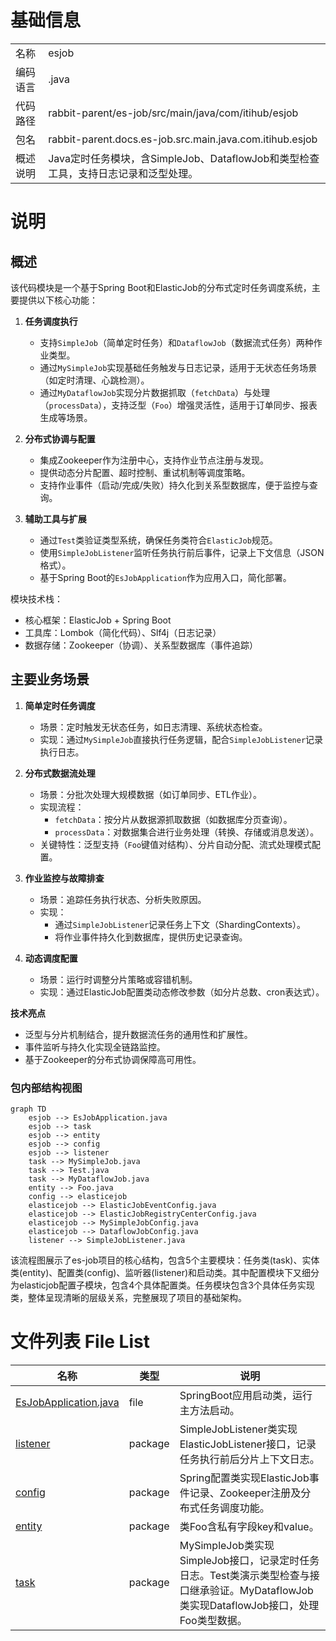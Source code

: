 # 基础信息

|      |      |
|------|------|
| 名称 | esjob |
| 编码语言 | .java |
| 代码路径 | rabbit-parent/es-job/src/main/java/com/itihub/esjob |
| 包名 | rabbit-parent.docs.es-job.src.main.java.com.itihub.esjob |
| 概述说明 | Java定时任务模块，含SimpleJob、DataflowJob和类型检查工具，支持日志记录和泛型处理。 |

# 说明

## 概述  
该代码模块是一个基于Spring Boot和ElasticJob的分布式定时任务调度系统，主要提供以下核心功能：  

1. **任务调度执行**  
   - 支持`SimpleJob`（简单定时任务）和`DataflowJob`（数据流式任务）两种作业类型。  
   - 通过`MySimpleJob`实现基础任务触发与日志记录，适用于无状态任务场景（如定时清理、心跳检测）。  
   - 通过`MyDataflowJob`实现分片数据抓取（`fetchData`）与处理（`processData`），支持泛型（`Foo`）增强灵活性，适用于订单同步、报表生成等场景。  

2. **分布式协调与配置**  
   - 集成Zookeeper作为注册中心，支持作业节点注册与发现。  
   - 提供动态分片配置、超时控制、重试机制等调度策略。  
   - 支持作业事件（启动/完成/失败）持久化到关系型数据库，便于监控与查询。  

3. **辅助工具与扩展**  
   - 通过`Test`类验证类型系统，确保任务类符合`ElasticJob`规范。  
   - 使用`SimpleJobListener`监听任务执行前后事件，记录上下文信息（JSON格式）。  
   - 基于Spring Boot的`EsJobApplication`作为应用入口，简化部署。  

模块技术栈：  
- 核心框架：ElasticJob + Spring Boot  
- 工具库：Lombok（简化代码）、Slf4j（日志记录）  
- 数据存储：Zookeeper（协调）、关系型数据库（事件追踪）  

## 主要业务场景  

1. **简单定时任务调度**  
   - 场景：定时触发无状态任务，如日志清理、系统状态检查。  
   - 实现：通过`MySimpleJob`直接执行任务逻辑，配合`SimpleJobListener`记录执行日志。  

2. **分布式数据流处理**  
   - 场景：分批次处理大规模数据（如订单同步、ETL作业）。  
   - 实现流程：  
     - `fetchData`：按分片从数据源抓取数据（如数据库分页查询）。  
     - `processData`：对数据集合进行业务处理（转换、存储或消息发送）。  
   - 关键特性：泛型支持（`Foo`键值对结构）、分片自动分配、流式处理模式配置。  

3. **作业监控与故障排查**  
   - 场景：追踪任务执行状态、分析失败原因。  
   - 实现：  
     - 通过`SimpleJobListener`记录任务上下文（ShardingContexts）。  
     - 将作业事件持久化到数据库，提供历史记录查询。  

4. **动态调度配置**  
   - 场景：运行时调整分片策略或容错机制。  
   - 实现：通过ElasticJob配置类动态修改参数（如分片总数、cron表达式）。  

**技术亮点**  
- 泛型与分片机制结合，提升数据流任务的通用性和扩展性。  
- 事件监听与持久化实现全链路监控。  
- 基于Zookeeper的分布式协调保障高可用性。


### 包内部结构视图

```mermaid
graph TD
    esjob --> EsJobApplication.java
    esjob --> task
    esjob --> entity
    esjob --> config
    esjob --> listener
    task --> MySimpleJob.java
    task --> Test.java
    task --> MyDataflowJob.java
    entity --> Foo.java
    config --> elasticejob
    elasticejob --> ElasticJobEventConfig.java
    elasticejob --> ElasticJobRegistryCenterConfig.java
    elasticejob --> MySimpleJobConfig.java
    elasticejob --> DataflowJobConfig.java
    listener --> SimpleJobListener.java
```

该流程图展示了es-job项目的核心结构，包含5个主要模块：任务类(task)、实体类(entity)、配置类(config)、监听器(listener)和启动类。其中配置模块下又细分为elasticjob配置子模块，包含4个具体配置类。任务模块包含3个具体任务实现类，整体呈现清晰的层级关系，完整展现了项目的基础架构。

# 文件列表 File List

| 名称   | 类型  | 说明 |
|-------|------|-------------|
| [EsJobApplication.java](EsJobApplication.md) | file | SpringBoot应用启动类，运行主方法启动。 |
| [listener](listener/_module.md) | package | SimpleJobListener类实现ElasticJobListener接口，记录任务执行前后分片上下文日志。 |
| [config](config/_module.md) | package | Spring配置类实现ElasticJob事件记录、Zookeeper注册及分布式任务调度功能。 |
| [entity](entity/_module.md) | package | 类Foo含私有字段key和value。 |
| [task](task/_module.md) | package | MySimpleJob类实现SimpleJob接口，记录定时任务日志。Test类演示类型检查与接口继承验证。MyDataflowJob类实现DataflowJob接口，处理Foo类型数据。 |


